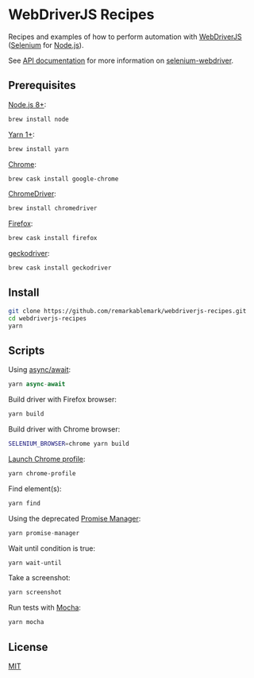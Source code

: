 # WebDriverJS Recipes

Recipes and examples of how to perform automation with [WebDriverJS](https://github.com/SeleniumHQ/selenium/wiki/WebDriverJs) ([Selenium](https://www.selenium.dev/) for [Node.js](https://nodejs.org/)).

See [API documentation](https://www.selenium.dev/selenium/docs/api/javascript/index.html) for more information on [selenium-webdriver](https://www.npmjs.com/package/selenium-webdriver).

## Prerequisites

[Node.js 8+](https://nodejs.org/en/download/):

```sh
brew install node
```

[Yarn 1+](https://classic.yarnpkg.com/en/docs/install/):

```sh
brew install yarn
```

[Chrome](https://www.google.com/chrome/):

```sh
brew cask install google-chrome
```

[ChromeDriver](https://chromedriver.chromium.org/downloads):

```sh
brew install chromedriver
```

[Firefox](https://www.mozilla.org/en-US/firefox/new/):

```sh
brew cask install firefox
```

[geckodriver](https://github.com/mozilla/geckodriver/releases):

```sh
brew cask install geckodriver
```

## Install

```sh
git clone https://github.com/remarkablemark/webdriverjs-recipes.git
cd webdriverjs-recipes
yarn
```

## Scripts

Using [async/await](https://javascript.info/async-await):

```js
yarn async-await
```

Build driver with Firefox browser:

```sh
yarn build
```

Build driver with Chrome browser:

```sh
SELENIUM_BROWSER=chrome yarn build
```

[Launch Chrome profile](https://remarkablemark.org/blog/2016/11/27/webdriverjs-chrome-profile/):

```sh
yarn chrome-profile
```

Find element(s):

```sh
yarn find
```

Using the deprecated [Promise Manager](https://github.com/SeleniumHQ/selenium/wiki/WebDriverJs):

```js
yarn promise-manager
```

Wait until condition is true:

```sh
yarn wait-until
```

Take a screenshot:

```sh
yarn screenshot
```

Run tests with [Mocha](https://mochajs.org/):

```sh
yarn mocha
```

## License

[MIT](LICENSE)
